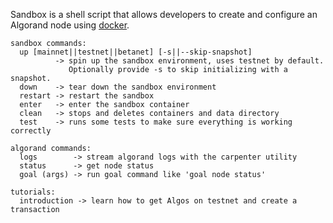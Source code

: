 Sandbox is a shell script that allows  developers to create and configure an Algorand node using [docker](https://docs.docker.com/v17.09/engine/installation/).

```shell
sandbox commands:
  up [mainnet||testnet||betanet] [-s||--skip-snapshot]
          -> spin up the sandbox environment, uses testnet by default.
             Optionally provide -s to skip initializing with a snapshot.
  down    -> tear down the sandbox environment
  restart -> restart the sandbox
  enter   -> enter the sandbox container
  clean   -> stops and deletes containers and data directory
  test    -> runs some tests to make sure everything is working correctly

algorand commands:
  logs        -> stream algorand logs with the carpenter utility
  status      -> get node status
  goal (args) -> run goal command like 'goal node status'

tutorials:
  introduction -> learn how to get Algos on testnet and create a transaction
```